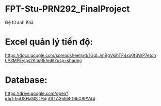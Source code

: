 ﻿# FPT-Stu-PRN292_FinalProject
Đệ tử anh Khá

# Excel quản lý tiến độ:
https://docs.google.com/spreadsheets/d/1GqLJmBgVkihTF4xo0f3WP7etchLP3MPEylps2KlqjRE/edit?usp=sharing

# Database:
https://drive.google.com/open?id=1rhpD8HaMSTHdgDfTA35t6iPDlbO8PVd4
